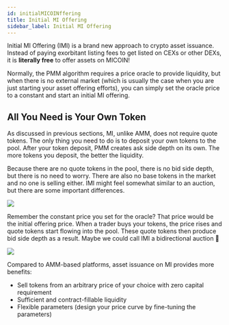 ```yaml
---
id: initialMICOINffering
title: Initial MI Offering
sidebar_label: Initial MI Offering
---
```


Initial MI Offering (IMI) is a brand new approach to crypto asset issuance. Instead of paying exorbitant listing fees to get listed on CEXs or other DEXs, it is **literally free** to offer assets on MICOIN!

Normally, the PMM algorithm requires a price oracle to provide liquidity, but when there is no external market (which is usually the case when you are just starting your asset offering efforts), you can simply set the oracle price to a constant and start an initial MI offering. 

## All You Need is Your Own Token

As discussed in previous sections, MI, unlike AMM, does not require quote tokens. The only thing you need to do is to deposit your own tokens to the pool. After your token deposit, PMM creates ask side depth on its own. The more tokens you deposit, the better the liquidity.

Because there are no quote tokens in the pool, there is no bid side depth, but there is no need to worry. There are also no base tokens in the market and no one is selling either. IMI might feel somewhat similar to an auction, but there are some important differences.

![](https://MIex.github.io/docs/img/dodo_long_tail_1.jpeg)

Remember the constant price you set for the oracle? That price would be the initial offering price. When a trader buys your tokens, the price rises and quote tokens start flowing into the pool. These quote tokens then produce bid side depth as a result. Maybe we could call IMI a bidirectional auction 🤔

![](https://MIex.github.io/docs/img/dodo_long_tail_2.jpeg)

Compared to AMM-based platforms, asset issuance on MI provides more benefits:

- Sell tokens from an arbitrary price of your choice with zero capital requirement
- Sufficient and contract-fillable liquidity
- Flexible parameters (design your price curve by fine-tuning the parameters)
